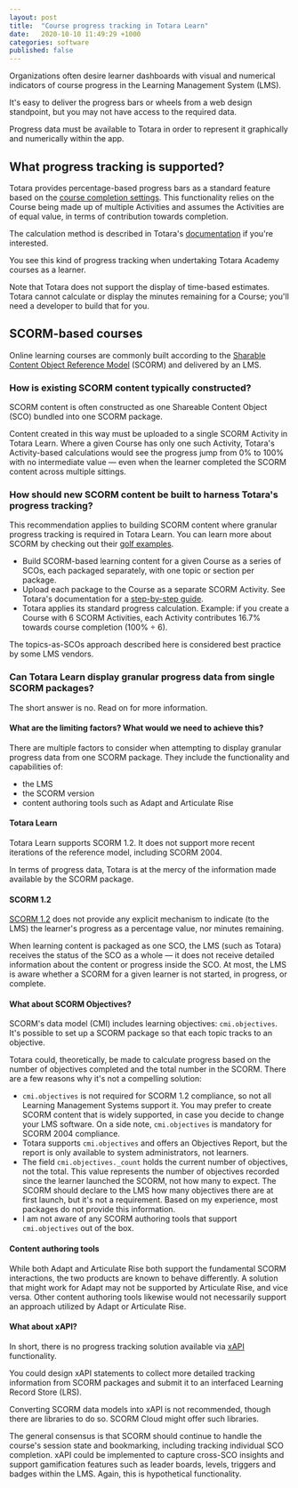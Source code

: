 ```yaml
---
layout: post
title:  "Course progress tracking in Totara Learn"
date:   2020-10-10 11:49:29 +1000
categories: software
published: false
---
```


Organizations often desire learner dashboards with visual and numerical indicators of course progress in the Learning Management System (LMS).

It's easy to deliver the progress bars or wheels from a web design standpoint, but you may not have access to the required data.

Progress data must be available to Totara in order to represent it graphically and numerically within the app.

## What progress tracking is supported?

Totara provides percentage-based progress bars as a standard feature based on the [course completion settings](https://help.totaralearning.com/display/TH13/Course+completions). This functionality relies on the Course being made up of multiple Activities and assumes the Activities are of equal value, in terms of contribution towards completion.

The calculation method is described in Totara's [documentation](https://help.totaralearning.com/display/TH13/Progress+bar) if you're interested.

You see this kind of progress tracking when undertaking Totara Academy courses as a learner.

Note that Totara does not support the display of time-based estimates. Totara cannot calculate or display the minutes remaining for a Course; you'll need a developer to build that for you.

## SCORM-based courses

Online learning courses are commonly built according to the [Sharable Content Object Reference Model](https://scorm.com/) (SCORM) and delivered by an LMS.

### How is existing SCORM content typically constructed?

SCORM content is often constructed as one Shareable Content Object (SCO) bundled into one SCORM package.

Content created in this way must be uploaded to a single SCORM Activity in Totara Learn. Where a given Course has only one such Activity, Totara's Activity-based calculations would see the progress jump from 0% to 100% with no intermediate value — even when the learner completed the SCORM content across multiple sittings.

### How should new SCORM content be built to harness Totara's progress tracking?

This recommendation applies to building SCORM content where granular progress tracking is required in Totara Learn. You can learn more about SCORM by checking out their [golf examples](https://scorm.com/scorm-explained/technical-scorm/golf-examples/).

- Build SCORM-based learning content for a given Course as a series of SCOs, each packaged separately, with one topic or section per package.
- Upload each package to the Course as a separate SCORM Activity. See Totara's documentation for a [step-by-step guide](https://help.totaralearning.com/display/TH13/SCORM).
- Totara applies its standard progress calculation. Example: if you create a Course with 6 SCORM Activities, each Activity contributes 16.7% towards course completion (100% ÷ 6).

The topics-as-SCOs approach described here is considered best practice by some LMS vendors.

### Can Totara Learn display granular progress data from single SCORM packages?

The short answer is no. Read on for more information.

#### What are the limiting factors? What would we need to achieve this?

There are multiple factors to consider when attempting to display granular progress data from one SCORM package. They include the functionality and capabilities of:

- the LMS
- the SCORM version
- content authoring tools such as Adapt and Articulate Rise

#### Totara Learn

Totara Learn supports SCORM 1.2. It does not support more recent iterations of the reference model, including SCORM 2004.

In terms of progress data, Totara is at the mercy of the information made available by the SCORM package.

#### SCORM 1.2

[SCORM 1.2](https://scorm.com/scorm-explained/technical-scorm/run-time/run-time-reference/) does not provide any explicit mechanism to indicate (to the LMS) the learner's progress as a percentage value, nor minutes remaining.

When learning content is packaged as one SCO, the LMS (such as Totara) receives the status of the SCO as a whole — it does not receive detailed information about the content or progress inside the SCO. At most, the LMS is aware whether a SCORM for a given learner is not started, in progress, or complete.

#### What about SCORM Objectives?

SCORM's data model (CMI) includes learning objectives: `cmi.objectives`. It's possible to set up a SCORM package so that each topic tracks to an objective.

Totara could, theoretically, be made to calculate progress based on the number of objectives completed and the total number in the SCORM. There are a few reasons why it's not a compelling solution:

- `cmi.objectives` is not required for SCORM 1.2 compliance, so not all Learning Management Systems support it. You may prefer to create SCORM content that is widely supported, in case you decide to change your LMS software. On a side note, `cmi.objectives` is mandatory for SCORM 2004 compliance.
- Totara supports `cmi.objectives` and offers an Objectives Report, but the report is only available to system administrators, not learners.
- The field `cmi.objectives._count` holds the current number of objectives, not the total. This value represents the number of objectives recorded since the learner launched the SCORM, not how many to expect. The SCORM should declare to the LMS how many objectives there are at first launch, but it's not a requirement. Based on my experience, most packages do not provide this information.
- I am not aware of any SCORM authoring tools that support `cmi.objectives` out of the box.

#### Content authoring tools

While both Adapt and Articulate Rise both support the fundamental SCORM interactions, the two products are known to behave differently. A solution that might work for Adapt may not be supported by Articulate Rise, and vice versa. Other content authoring tools likewise would not necessarily support an approach utilized by Adapt or Articulate Rise.

#### What about xAPI?

In short, there is no progress tracking solution available via [xAPI](https://xapi.com/) functionality.

You could design xAPI statements to collect more detailed tracking information from SCORM packages and submit it to an interfaced Learning Record Store (LRS).

Converting SCORM data models into xAPI is not recommended, though there are libraries to do so. SCORM Cloud might offer such libraries.

The general consensus is that SCORM should continue to handle the course's session state and bookmarking, including tracking individual SCO completion. xAPI could be implemented to capture cross-SCO insights and support gamification features such as leader boards, levels, triggers and badges within the LMS. Again, this is hypothetical functionality.
